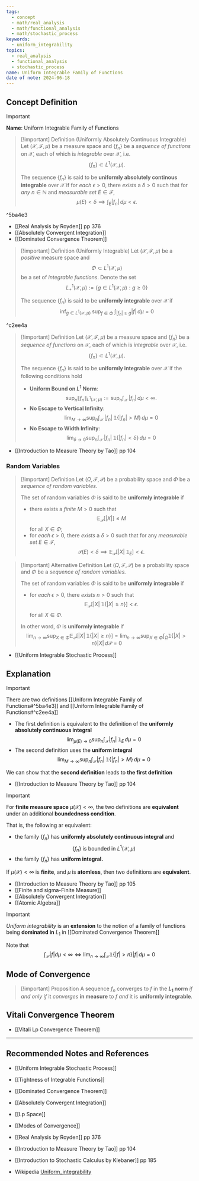 ```yaml
---
tags:
  - concept
  - math/real_analysis
  - math/functional_analysis
  - math/stochastic_process
keywords:
  - uniform_integrability
topics:
  - real_analysis
  - functional_analysis
  - stochastic_process
name: Uniform Integrable Family of Functions
date of note: 2024-06-18
---
```


## Concept Definition

>[!important]
>**Name**: Uniform Integrable Family of Functions

>[!important] Definition (Uniformly Absolutely Continuous Integrable)
>Let $(\mathcal{X}, \mathscr{F}, \mu)$ be a measure space and $\{ f_{n} \}$ be a *sequence of functions* on $\mathcal{X}$, each of which is *integrable* over $\mathcal{X}$, i.e. $$\{ f_{n} \} \subset L^1(\mathcal{X}, \mu).$$
>
>The sequence $\{ f_{n} \}$ is said to be **uniformly absolutely continous integrable** over $\mathcal{X}$ if for *each* $\epsilon >0$, there *exists* a $\delta >0$ such that for *any* $n \in \mathbb{N}$ and *measurable set* $E\in \mathscr{F}$, 
>$$
>\mu(E) < \delta \implies \int_{E} |f_{n}|\,d\mu < \epsilon.
>$$

^5ba4e3

- [[Real Analysis by Royden]]  pp 376
- [[Absolutely Convergent Integration]]
- [[Dominated Convergence Theorem]]


>[!important] Definition (Uniformly Integrable)
>Let $(\mathcal{X}, \mathscr{F}, \mu)$ be a *positive* measure space and $$\Phi \subset L^1(\mathcal{X}, \mu)$$ be a set of *integrable functions*.  Denote the set $$L^1_{+}(\mathcal{X}, \mu) := \left\{g \in L^1(\mathcal{X}, \mu): g \ge 0  \right\} $$
>
>The sequence $\{ f_{n} \}$ is said to be **uniformly integrable** over $\mathcal{X}$ if 
>$$
> \inf_{g \in L^1(\mathcal{X},\mu)}\;\sup_{f\in \Phi}\;\int_{|f_{n}| \ge g} |f|\,d\mu = 0
>$$

^c2ee4a

>[!important] Definition
>Let $(\mathcal{X}, \mathscr{F}, \mu)$ be a measure space and $\{ f_{n} \}$ be a *sequence of functions* on $\mathcal{X}$, each of which is *integrable* over $\mathcal{X}$, i.e. $$\{ f_{n} \} \subset L^1(\mathcal{X}, \mu).$$
>
>The sequence $\{ f_{n} \}$ is said to be **uniformly integrable** over $\mathcal{X}$ if the following conditions hold
>- **Uniform Bound on $L^1$ Norm**: $$\sup_{n}\lVert f_{n} \rVert_{L^1(\mathcal{X},\mu)} := \sup_{n}\int_{\mathcal{X}}\,\lvert f_{n} \rvert\,d\mu < \infty.$$
>- **No Escape to Vertical Infinity**: $$\lim_{ M \to \infty } \sup_{n} \int_{\mathcal{X}}\, \lvert f_{n} \rvert\; \mathbb{1}\left\{ |f_{n}| > M \right\} \,d\mu = 0$$ 
>- **No Escape to Width Infinity**: $$\lim_{ \delta \to 0 } \sup_{n} \int_{\mathcal{X}}\, \lvert f_{n} \rvert\; \mathbb{1}\left\{ |f_{n}| < \delta\right\} \,d\mu = 0$$ 

- [[Introduction to Measure Theory by Tao]] pp 104


### Random Variables

>[!important] Definition
>Let $(\Omega, \mathscr{F}, \mathcal{P})$ be a probability space and $\Phi$ be a *sequence of random variables.*
>
>The set of random variables $\Phi$ is said to be **uniformly integrable** if 
>- there exists a *finite* $M >0$ such that $$\mathbb{E}_{ \mathcal{P} }\left[  |X| \right] \le M$$ for all $X \in \Phi$;
>- for *each* $\epsilon >0$, there *exists* a $\delta >0$ such that for any *measurable set* $E\in \mathscr{F}$, 
>$$
>\mathcal{P}(E) < \delta \implies \mathbb{E}_{ \mathcal{P} }\left[  |X|\; \mathbb{1}_{E} \right] < \epsilon.
>$$

>[!important] Alternative Definition
>Let $(\Omega, \mathscr{F}, \mathcal{P})$ be a probability space and $\Phi$ be a *sequence of random variables.*
>
>The set of random variables $\Phi$ is said to be **uniformly integrable** if 
>- for *each* $\epsilon >0$, there *exists* $n >0$ such that
>$$
>\mathbb{E}_{ \mathcal{P} }\left[  |X|\; \mathbb{1}\left\{ |X| \ge n \right\}  \right] < \epsilon.
>$$
>for all $X \in \Phi.$
>
>In other word, $\Phi$ is **uniformly integrable** if
>$$
> \lim_{ n \to \infty } \sup_{X \in \Phi} \mathbb{E}_{ \mathcal{P} }\left[  |X|\; \mathbb{1}\left\{ |X| \ge n \right\}  \right]  = \lim_{ n \to \infty } \sup_{X \in \Phi} \int_{\Omega}\mathbb{1}\{ |X|  > n \}|X|\,d\mathcal{P} = 0
>$$
>

- [[Uniform Integrable Stochastic Process]]

## Explanation

>[!important] 
>There are two definitions [[Uniform Integrable Family of Functions#^5ba4e3]] and [[Uniform Integrable Family of Functions#^c2ee4a]]
>
>- The first definition is equivalent to the definition of the **uniformly absolutely continuous integral**
>$$
> \lim_{ \mu(E) \to 0 } \sup_{n} \int_{\mathcal{X}} \lvert f_{n} \rvert\; \mathbb{1}_{E}\,d\mu = 0
>$$
>- The second definition uses the **uniform integral**
>$$
> \lim_{ M \to \infty } \sup_{n} \int_{\mathcal{X}} \lvert f_{n} \rvert\; \mathbb{1}\left\{ |f_{n}| > M \right\} \,d\mu = 0
>$$
>
>We can show that the **second definition** leads to **the first definition**

- [[Introduction to Measure Theory by Tao]]  pp 104

>[!important]
>For **finite measure space** $\mu(\mathcal{X}) < \infty$,  the two definitions are **equivalent** under an additional **boundedness condition**. 
>
>That is, the following ar equivalent:
>- the family $\{ f_{n} \}$ has **uniformly absolutely continuous integral** and $$\{ f_{n} \} \text{ is bounded in } L^{1}(\mathcal{X}, \mu)$$
>- the family $\{ f_{n} \}$  has **uniform integral.** 
>  
>If $\mu(\mathcal{X}) <  \infty$ is **finite**, and $\mu$ is **atomless**, then two definitions are **equivalent**.

- [[Introduction to Measure Theory by Tao]] pp 105
- [[Finite and sigma-Finite Measure]]
- [[Absolutely Convergent Integration]]
- [[Atomic Algebra]]


>[!important]
>*Uniform integrability* is an **extension** to the notion of a family of functions being **dominated in** $L_{1}$ in [[Dominated Convergence Theorem]]
>
>Note that 
>$$
>\int_{\mathcal{X}}|f| d\mu < \infty  \iff  \lim_{ n \to \infty } \int_{\mathcal{X}}\mathbb{1}\{ |f|  > n \}|f|\,d\mu = 0
>$$



## Mode of Convergence

>[!important] Proposition
>A sequence $f_{n}$ converges to $f$ in the **$L_{1}$ norm** *if and only if* it *converges* **in measure** to $f$ *and* it is **uniformly integrable**.


## Vitali Convergence Theorem

- [[Vitali Lp Convergence Theorem]]



-----------
##  Recommended Notes and References

- [[Uniform Integrable Stochastic Process]]
- [[Tightness of Integrable Functions]]

- [[Dominated Convergence Theorem]]
- [[Absolutely Convergent Integration]]
- [[Lp Space]]

- [[Modes of Convergence]]

- [[Real Analysis by Royden]]  pp 376
- [[Introduction to Measure Theory by Tao]] pp 104
- [[Introduction to Stochastic Calculus by Klebaner]] pp 185
- Wikipedia [Uniform_integrability](https://en.wikipedia.org/wiki/Uniform_integrability)